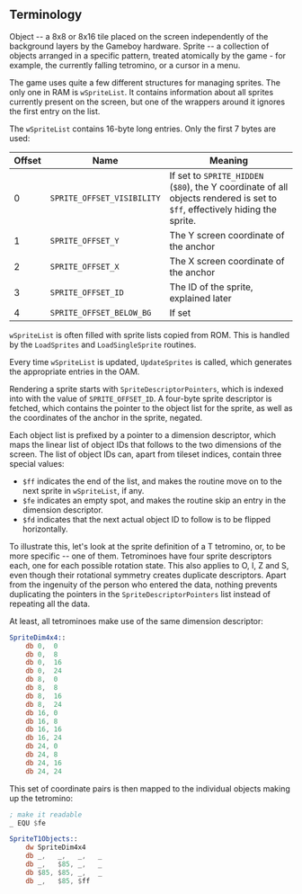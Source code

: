 ## Terminology

Object -- a 8x8 or 8x16 tile placed on the screen independently of the background layers by the Gameboy hardware.
Sprite -- a collection of objects arranged in a specific pattern, treated atomically by the game - for example,
the currently falling tetromino, or a cursor in a menu.

The game uses quite a few different structures for managing sprites. The only one in RAM is `wSpriteList`. It contains
information about all sprites currently present on the screen, but one of the wrappers around it ignores the first
entry on the list.

The `wSpriteList` contains 16-byte long entries. Only the first 7 bytes are used:

| Offset | Name                       | Meaning                                                                                                                     |
|--------|----------------------------|-----------------------------------------------------------------------------------------------------------------------------|
| 0      | `SPRITE_OFFSET_VISIBILITY` | If set to `SPRITE_HIDDEN` (`$80`), the Y coordinate of all objects rendered is set to `$ff`, effectively hiding the sprite. |
| 1      | `SPRITE_OFFSET_Y`          | The Y screen coordinate of the anchor                                                                                       |
| 2      | `SPRITE_OFFSET_X`          | The X screen coordinate of the anchor                                                                                       |
| 3      | `SPRITE_OFFSET_ID`         | The ID of the sprite, explained later                                                                                       |
| 4      | `SPRITE_OFFSET_BELOW_BG`   | If set

`wSpriteList` is often filled with sprite lists copied from ROM. This is handled by the `LoadSprites`
and `LoadSingleSprite` routines.

Every time `wSpriteList` is updated, `UpdateSprites` is called, which generates the appropriate entries in the OAM.

Rendering a sprite starts with `SpriteDescriptorPointers`, which is indexed into with the value of `SPRITE_OFFSET_ID`.
A four-byte sprite descriptor is fetched, which contains the pointer to the object list for the sprite, as well as
the coordinates of the anchor in the sprite, negated.

Each object list is prefixed by a pointer to a dimension descriptor, which maps the linear list of object IDs
that follows to the two dimensions of the screen. The list of object IDs can, apart from tileset indices,
contain three special values:

- `$ff` indicates the end of the list, and makes the routine move on to the next sprite in `wSpriteList`, if any.
- `$fe` indicates an empty spot, and makes the routine skip an entry in the dimension descriptor.
- `$fd` indicates that the next actual object ID to follow is to be flipped horizontally.

To illustrate this, let's look at the sprite definition of a T tetromino, or, to be more specific -- one of them.
Tetrominoes have four sprite descriptors each, one for each possible rotation state. This also applies
to O, I, Z and S, even though their rotational symmetry creates duplicate descriptors. Apart from
the ingenuity of the person who entered the data, nothing prevents duplicating the pointers in the
`SpriteDescriptorPointers` list instead of repeating all the data.

At least, all tetrominoes make use of the same dimension descriptor:

```asm
SpriteDim4x4::
	db 0,  0
	db 0,  8
	db 0,  16
	db 0,  24
	db 8,  0
	db 8,  8
	db 8,  16
	db 8,  24
	db 16, 0
	db 16, 8
	db 16, 16
	db 16, 24
	db 24, 0
	db 24, 8
	db 24, 16
	db 24, 24
```

This set of coordinate pairs is then mapped to the individual objects making up the tetromino:

```asm
; make it readable
_ EQU $fe

SpriteT1Objects::
	dw SpriteDim4x4
	db _,   _,   _,   _
	db _,   $85, _,   _
	db $85, $85, _,   _
	db _,   $85, $ff
```
